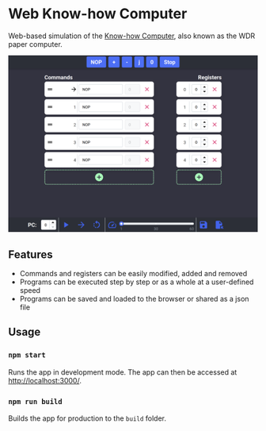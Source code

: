 # Web Know-how Computer

Web-based simulation of the [Know-how Computer](https://en.wikipedia.org/wiki/WDR_paper_computer), also known as the 
WDR paper computer.

![Screenshot of the App](screenshot.png "Screenshot of the Know-How Computer")

## Features

- Commands and registers can be easily modified, added and removed
- Programs can be executed step by step or as a whole at a user-defined speed
- Programs can be saved and loaded to the browser or shared as a json file

## Usage

### `npm start`

Runs the app in development mode. The app can then be accessed at [http://localhost:3000/](http://localhost:3000/).

### `npm run build`

Builds the app for production to the `build` folder.